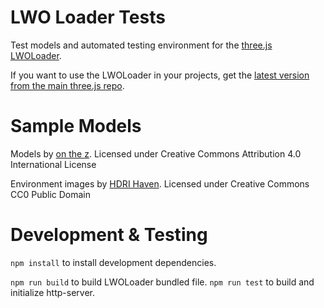 # LWO Loader Tests
Test models and automated testing environment for the [three.js LWOLoader](https://threejs.org/examples/#webgl_loader_lwo).

If you want to use the LWOLoader in your projects, get the [latest version from the main three.js repo](https://github.com/mrdoob/three.js/blob/dev/examples/js/loaders/LWOLoader.js).

# Sample Models
Models by [on the z](https://onthez.com).
Licensed under Creative Commons Attribution 4.0 International License

Environment images by [HDRI Haven](https://hdrihaven.com).
Licensed under Creative Commons CC0 Public Domain

# Development & Testing
`npm install` to install development dependencies.


`npm run build` to build LWOLoader bundled file.
`npm run test` to build and initialize http-server.
